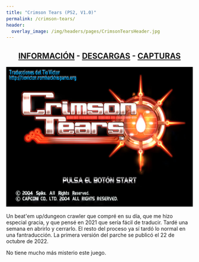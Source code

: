 ```yaml
---
title: "Crimson Tears (PS2, V1.0)"
permalink: /crimson-tears/
header:
  overlay_image: /img/headers/pages/CrimsonTearsHeader.jpg
---
```


<h2 style="text-align: center;"><strong><a href="/crimson-tears/informacion/">INFORMACIÓN</a> - <a href="/crimson-tears/descargar/">DESCARGAS</a> - <a href="/crimson-tears/capturas/">CAPTURAS</a></strong></h2>

<p style="text-align: center;"><img src="/img/2021/12/CTEARS-20211227-01.jpg" /></p>

Un beat'em up/dungeon crawler que compré en su día, que me hizo especial gracia, y que pensé en 2021 que sería 
fácil de traducir. Tardé una semana en abrirlo y cerrarlo. El resto del proceso ya sí tardó lo normal en una fantraducción. 
La primera versión del parche se publicó el 22 de octubre de 2022.

No tiene mucho más misterio este juego.